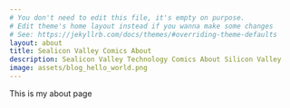 ```yaml
---
# You don't need to edit this file, it's empty on purpose.
# Edit theme's home layout instead if you wanna make some changes
# See: https://jekyllrb.com/docs/themes/#overriding-theme-defaults
layout: about
title: Sealicon Valley Comics About
description: Sealicon Valley Technology Comics About Silicon Valley
image: assets/blog_hello_world.png
---
```

This is my about page
